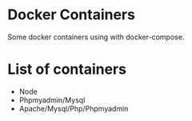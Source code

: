 # Docker Containers

Some docker containers using with docker-compose.

# List of containers

* Node
* Phpmyadmin/Mysql
* Apache/Mysql/Php/Phpmyadmin
